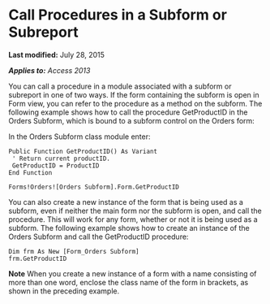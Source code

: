 
# Call Procedures in a Subform or Subreport

 **Last modified:** July 28, 2015

 _**Applies to:** Access 2013_

You can call a procedure in a module associated with a subform or subreport in one of two ways. If the form containing the subform is open in Form view, you can refer to the procedure as a method on the subform. The following example shows how to call the procedure GetProductID in the Orders Subform, which is bound to a subform control on the Orders form:

In the Orders Subform class module enter:



```
Public Function GetProductID() As Variant 
 ' Return current productID. 
 GetProductID = ProductID 
End Function 
```




```
Forms!Orders![Orders Subform].Form.GetProductID
```

You can also create a new instance of the form that is being used as a subform, even if neither the main form nor the subform is open, and call the procedure. This will work for any form, whether or not it is being used as a subform. The following example shows how to create an instance of the Orders Subform and call the GetProductID procedure:



```
Dim frm As New [Form_Orders Subform] 
frm.GetProductID
```


 **Note**  When you create a new instance of a form with a name consisting of more than one word, enclose the class name of the form in brackets, as shown in the preceding example.

